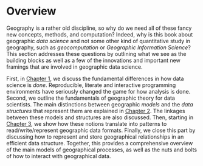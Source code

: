# Overview

Geography is a rather old discipline, so why do we need all of these fancy new concepts, methods, and computation? Indeed, why is this book about geographic *data science* and not some other kind of quantitative study in geography, such as *geocomputation* or *Geographic Information Science*? This section addresses these questions by outlining what we see as the building blocks as well as a few of the innovations and important new framings that are involved in geographic data science.

First, in [Chapter 1](../../notebooks/01_geospatial_computational_environment), we discuss the fundamental differences in how data science is *done*. Reproducible, literate and interactive programming environments have seriously changed the game for how analysis is done. Second, we outline the fundamentals of geographic theory for data scientists. The main distinctions between geographic *models* and the *data structures* that represent them are explained in [Chapter 2](../../notebooks/02_geo_thinking). The linkages between these models and structures are also discussed. Then, starting in [Chapter 3](../../notebooks/03_spatial_data), we show how these notions translate into patterns to read/write/represent geographic data formats. Finally, we close this part by discussing how to represent and store geographical relationships in an efficient data structure. Together, this provides a comprehensive overview of the main models of geographical processes, as well as the nuts and bolts of how to interact with geographical data. 

